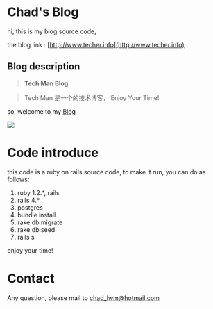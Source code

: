 # Chad's Blog

hi, this is my blog source code,

the blog link : [http://www.techer.info](http://www.techer.info)

## Blog description

> **Tech Man Blog**

> Tech Man 是一个的技术博客， Enjoy Your Time!

so, welcome to my [Blog](http://www.techer.info)

![](http://techer.info/uploads/user/avatar/1/small_thumb_avatar92.jpg)

# Code introduce

this code is a ruby on rails source code, to make it run, you can do as follows:

1. ruby 1.2.*, rails
1. rails 4.*
1. postgres
1. bundle install
1. rake db:migrate
1. rake db:seed
1. rails s

enjoy your time!

# Contact

Any question, please mail to [chad_lwm@hotmail.com](chad_lwm@hotmail.com)
